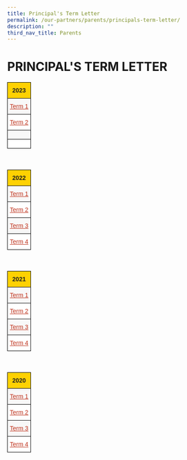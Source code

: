 ```yaml
---
title: Principal's Term Letter
permalink: /our-partners/parents/principals-term-letter/
description: ""
third_nav_title: Parents
---
```

# **PRINCIPAL'S TERM LETTER**

<table class="tg" style="border-collapse:collapse;border-spacing:0"><thead><tr><th style="background-color:#FED102;border-color:black;border-style:solid;border-width:1px;color:#222;font-family:Arial, sans-serif;font-size:14px;font-weight:bold;overflow:hidden;padding:10px 5px;text-align:center;vertical-align:middle;word-break:normal"><span style="color:#222;background-color:#FED102">2023</span></th></tr></thead><tbody><tr><td style="background-color:#F8F8F8;border-color:black;border-style:solid;border-width:1px;color:#BE311B;font-family:Arial, sans-serif;font-size:14px;overflow:hidden;padding:10px 5px;text-align:center;text-decoration:underline;vertical-align:top;word-break:normal"><a href="/files/Term%20Letters/2023/2023%20Term%201%20Letter.pdf"><span style="text-decoration:underline;color:#BE311B">Term 1</span></a></td></tr><tr><td style="background-color:#FFF;border-color:black;border-style:solid;border-width:1px;color:#BE311B;font-family:Arial, sans-serif;font-size:14px;overflow:hidden;padding:10px 5px;text-align:center;text-decoration:underline;vertical-align:top;word-break:normal"><a><span style="text-decoration:underline;color:#BE311B">Term 2</span><span style="color:#222;background-color:#FFF"> </span></a></td></tr><tr><td style="background-color:#F8F8F8;border-color:black;border-style:solid;border-width:1px;color:#BE311B;font-family:Arial, sans-serif;font-size:14px;overflow:hidden;padding:10px 5px;text-align:center;text-decoration:underline;vertical-align:top;word-break:normal"></td></tr><tr><td style="background-color:#FFF;border-color:black;border-style:solid;border-width:1px;color:#BE311B;font-family:Arial, sans-serif;font-size:14px;overflow:hidden;padding:10px 5px;text-align:center;text-decoration:underline;vertical-align:top;word-break:normal"></td></tr></tbody></table>

<br>

<table class="tg" style="border-collapse:collapse;border-spacing:0"><thead><tr><th style="background-color:#FED102;border-color:black;border-style:solid;border-width:1px;color:#222;font-family:Arial, sans-serif;font-size:14px;font-weight:bold;overflow:hidden;padding:10px 5px;text-align:center;vertical-align:middle;word-break:normal"><span style="color:#222;background-color:#FED102">2022</span></th></tr></thead><tbody><tr><td style="background-color:#F8F8F8;border-color:black;border-style:solid;border-width:1px;color:#BE311B;font-family:Arial, sans-serif;font-size:14px;overflow:hidden;padding:10px 5px;text-align:center;text-decoration:underline;vertical-align:top;word-break:normal"><a href="/files/Term%20Letters/2022/2022%20Term%201%20Letter.pdf"><span style="text-decoration:underline;color:#BE311B">Term 1</span></a></td></tr><tr><td style="background-color:#FFF;border-color:black;border-style:solid;border-width:1px;color:#BE311B;font-family:Arial, sans-serif;font-size:14px;overflow:hidden;padding:10px 5px;text-align:center;text-decoration:underline;vertical-align:top;word-break:normal"><a href="/files/Term%20Letters/2022/2022%20Term%202%20Letter.pdf"><span style="text-decoration:underline;color:#BE311B">Term 2</span></a><span style="color:#222;background-color:#FFF"> </span></td></tr><tr><td style="background-color:#F8F8F8;border-color:black;border-style:solid;border-width:1px;color:#BE311B;font-family:Arial, sans-serif;font-size:14px;overflow:hidden;padding:10px 5px;text-align:center;text-decoration:underline;vertical-align:top;word-break:normal"><a href="/files/Term%20Letters/2022/2022%20Term%203%20Letter.pdf"><span style="text-decoration:underline;color:#BE311B">Term 3</span></a><span style="color:#222;background-color:#F8F8F8"> </span></td></tr><tr><td style="background-color:#FFF;border-color:black;border-style:solid;border-width:1px;color:#BE311B;font-family:Arial, sans-serif;font-size:14px;overflow:hidden;padding:10px 5px;text-align:center;text-decoration:underline;vertical-align:top;word-break:normal"><a href="/files/Term%20Letters/2022/2022%20Term%204%20Letter.pdf"><span style="text-decoration:underline;color:#BE311B">Term 4</span></a></td></tr></tbody></table>

<br>

<table class="tg" style="border-collapse:collapse;border-spacing:0"><thead><tr><th style="background-color:#FED102;border-color:black;border-style:solid;border-width:1px;color:#222;font-family:Arial, sans-serif;font-size:14px;font-weight:bold;overflow:hidden;padding:10px 5px;text-align:center;vertical-align:middle;word-break:normal"><span style="color:#222;background-color:#FED102">2021</span></th></tr></thead><tbody><tr><td style="background-color:#F8F8F8;border-color:black;border-style:solid;border-width:1px;color:#BE311B;font-family:Arial, sans-serif;font-size:14px;overflow:hidden;padding:10px 5px;text-align:center;text-decoration:underline;vertical-align:top;word-break:normal"><a href="/files/Term%20Letters/2021/2021%20Term%201%20letter.pdf"><span style="text-decoration:underline;color:#BE311B">Term 1</span></a></td></tr><tr><td style="background-color:#FFF;border-color:black;border-style:solid;border-width:1px;color:#BE311B;font-family:Arial, sans-serif;font-size:14px;overflow:hidden;padding:10px 5px;text-align:center;text-decoration:underline;vertical-align:top;word-break:normal"><a href="/files/Term%20Letters/2021/Term%202%20Letter_2021.pdf"><span style="text-decoration:underline;color:#BE311B">Term 2 </span></a></td></tr><tr><td style="background-color:#F8F8F8;border-color:black;border-style:solid;border-width:1px;color:#BE311B;font-family:Arial, sans-serif;font-size:14px;overflow:hidden;padding:10px 5px;text-align:center;text-decoration:underline;vertical-align:top;word-break:normal"><a href="/files/Term%20Letters/2021/Term%203%20letter_2021.pdf"><span style="text-decoration:underline;color:#BE311B">Term 3 </span></a></td></tr><tr><td style="background-color:#FFF;border-color:black;border-style:solid;border-width:1px;color:#BE311B;font-family:Arial, sans-serif;font-size:14px;overflow:hidden;padding:10px 5px;text-align:center;text-decoration:underline;vertical-align:top;word-break:normal"><a href="/files/Term%20Letters/2021/Term%204%20Letter%202021.pdf"><span style="text-decoration:underline;color:#BE311B">Term 4 </span></a></td></tr></tbody></table>

<br> 

<table class="tg" style="border-collapse:collapse;border-spacing:0"><thead><tr><th style="background-color:#FED102;border-color:black;border-style:solid;border-width:1px;color:#222;font-family:Arial, sans-serif;font-size:14px;font-weight:bold;overflow:hidden;padding:10px 5px;text-align:center;vertical-align:top;word-break:normal">2020</th></tr></thead><tbody><tr><td style="background-color:#F8F8F8;border-color:black;border-style:solid;border-width:1px;color:#BE311B;font-family:Arial, sans-serif;font-size:14px;overflow:hidden;padding:10px 5px;text-align:center;text-decoration:underline;vertical-align:top;word-break:normal"><a href="/files/Term%20Letters/2020/Term%201%20letter_2020.pdf"><span style="text-decoration:underline;color:#BE311B">Term 1</span></a></td></tr><tr><td style="background-color:#FFF;border-color:black;border-style:solid;border-width:1px;color:#BE311B;font-family:Arial, sans-serif;font-size:14px;overflow:hidden;padding:10px 5px;text-align:center;text-decoration:underline;vertical-align:top;word-break:normal"><a href="/files/Term%20Letters/2020/Term%202%20letter_2020.pdf"><span style="text-decoration:underline;color:#BE311B">Term 2</span></a><span style="color:#222;background-color:#FFF"> </span></td></tr><tr><td style="background-color:#F8F8F8;border-color:black;border-style:solid;border-width:1px;color:#BE311B;font-family:Arial, sans-serif;font-size:14px;overflow:hidden;padding:10px 5px;text-align:center;text-decoration:underline;vertical-align:top;word-break:normal"><a href="/files/Term%20Letters/2020/Term%203%20letter_2020.pdf"><span style="text-decoration:underline;color:#BE311B">Term 3</span></a></td></tr><tr><td style="background-color:#FFF;border-color:black;border-style:solid;border-width:1px;color:#BE311B;font-family:Arial, sans-serif;font-size:14px;overflow:hidden;padding:10px 5px;text-align:center;text-decoration:underline;vertical-align:top;word-break:normal"><a href="/files/Term%20Letters/2020/Term%204%20letter_2020.pdf"><span style="text-decoration:underline;color:#BE311B">Term 4</span></a><span style="color:#222;background-color:#FFF"> </span></td></tr></tbody></table>